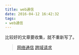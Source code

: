 ```yaml
---
title: web通信
date: 2016-04-12 16:42:32
tags:
- web通信
---
```


比较好的文章要收集，就不重新写了。

> [网络通信](https://segmentfault.com/a/1190000000423616)
> [跨域请求](https://segmentfault.com/a/1190000004496316)